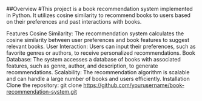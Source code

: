 ##Overview
#This project is a book recommendation system implemented in Python. It utilizes cosine similarity to recommend books to users based on their preferences and past interactions with books.

Features
Cosine Similarity: The recommendation system calculates the cosine similarity between user preferences and book features to suggest relevant books.
User Interaction: Users can input their preferences, such as favorite genres or authors, to receive personalized recommendations.
Book Database: The system accesses a database of books with associated features, such as genre, author, and description, to generate recommendations.
Scalability: The recommendation algorithm is scalable and can handle a large number of books and users efficiently.
Installation
Clone the repository: git clone https://github.com/yourusername/book-recommendation-system.git
